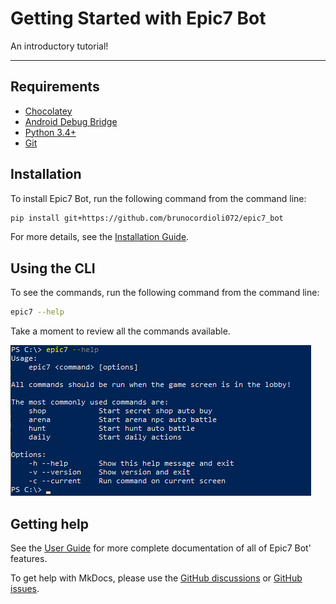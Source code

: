 # Getting Started with Epic7 Bot

An introductory tutorial!

---

## Requirements

- [Chocolatey](https://chocolatey.org/)
- [Android Debug Bridge](https://community.chocolatey.org/packages/adb)
- [Python 3.4+](https://www.python.org/downloads/release/python-392/)
- [Git](https://community.chocolatey.org/packages/git)

## Installation

To install Epic7 Bot, run the following command from the command line:

```bash
pip install git+https://github.com/brunocordioli072/epic7_bot
```

For more details, see the [Installation Guide].

## Using the CLI

To see the commands, run the following command from the command line:

```bash
epic7 --help
```

Take a moment to review all the commands available.

![Epic7 Bot help command](img/epic7-help-terminal.png)

## Getting help

See the [User Guide] for more complete documentation of all of Epic7 Bot' features.

To get help with MkDocs, please use the [GitHub discussions] or [GitHub issues].

[Installation Guide]: user-guide/installation.md
[GitHub discussions]: https://github.com/brunocordioli072/epic7_bot/discussions
[GitHub issues]: https://github.com/brunocordioli072/epic7_bot/issues
[User Guide]: user-guide/README.md
